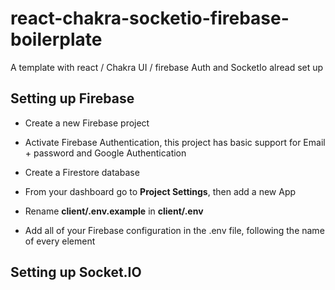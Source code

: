 # react-chakra-socketio-firebase-boilerplate
A template with react / Chakra UI / firebase Auth and SocketIo alread set up

## Setting up Firebase

- Create a new Firebase project

- Activate Firebase Authentication, this project has basic support for Email + password and Google Authentication

- Create a Firestore database

- From your dashboard go to **Project Settings**, then add a new App

- Rename **client/.env.example** in **client/.env**

- Add all of your Firebase configuration in the .env file, following the name of every element

## Setting up Socket.IO
